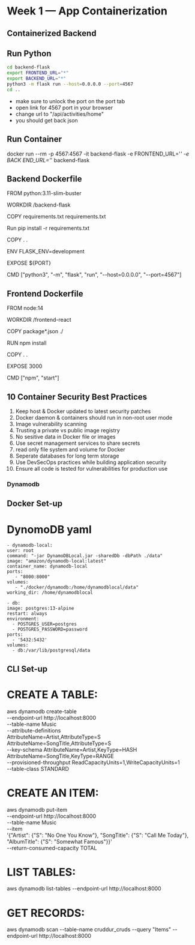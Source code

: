 # Week 1 — App Containerization

## Containerized Backend

## Run Python 
```sh
cd backend-flask
export FRONTEND_URL="*"
export BACKEND_URL="*"
python3 -m flask run --host=0.0.0.0 --port=4567
cd ..
```

- make sure to unlock the port on the port tab
- open link for 4567 port in your browser
- change url to "/api/activities/home"
- you should get back json


## Run Container
docker run --rm -p 4567:4567 -it backend-flask -e FRONTEND_URL='*' -e BACK
END_URL='*' backend-flask


## Backend Dockerfile
FROM python:3.11-slim-buster

WORKDIR /backend-flask

COPY requirements.txt requirements.txt

Run pip install -r requirements.txt

COPY . .

ENV FLASK_ENV=development

EXPOSE ${PORT}

CMD ["python3", "-m", "flask", "run", "--host=0.0.0.0", "--port=4567"]


## Frontend Dockerfile

FROM node:14

WORKDIR /frontend-react

COPY package*.json ./

RUN npm install

COPY . .

EXPOSE 3000

CMD ["npm", "start"]


## 10 Container Security Best Practices
1. Keep host & Docker updated to latest security patches
2. Docker daemon & containers should run in non-root user mode
3. Image vulnerability scanning
4. Trusting a private vs public image registry
5. No sesitive data in Docker file or images
6. Use secret management services to share secrets
7. read only file system and volume for Docker
8. Seperate databases for long term storage
9. Use DevSecOps practices while building application security
10. Ensure all code is tested for vulnerabilities for production use

### Dynamodb 

## Docker Set-up
 # DynomoDB yaml
    - dynamodb-local:
    user: root
    command: "-jar DynamoDBLocal.jar -sharedDb -dbPath ./data"
    image: "amazon/dynamodb-local:latest"
    container_name: dynamodb-local
    ports:
       - "8000:8000"
    volumes:
       - "./docker/dynamodb:/home/dynamodblocal/data"
    working_dir: /home/dynamodblocal
    
    - db:
    image: postgres:13-alpine
    restart: always
    environment:
      - POSTGRES_USER=postgres
      - POSTGRES_PASSWORD=password
    ports:
      - '5432:5432'
    volumes:
      - db:/var/lib/postgresql/data

    
## CLI Set-up

# CREATE A TABLE:
  aws dynamodb create-table \
    --endpoint-url http://localhost:8000 \
    --table-name Music \
    --attribute-definitions \
        AttributeName=Artist,AttributeType=S \
        AttributeName=SongTitle,AttributeType=S \
    --key-schema AttributeName=Artist,KeyType=HASH AttributeName=SongTitle,KeyType=RANGE \
    --provisioned-throughput ReadCapacityUnits=1,WriteCapacityUnits=1 \
    --table-class STANDARD
# CREATE AN ITEM:
  aws dynamodb put-item \
    --endpoint-url http://localhost:8000 \
    --table-name Music \
    --item \
        '{"Artist": {"S": "No One You Know"}, "SongTitle": {"S": "Call Me Today"}, "AlbumTitle": {"S": "Somewhat Famous"}}' \
    --return-consumed-capacity TOTAL
# LIST TABLES: 
  aws dynamodb list-tables --endpoint-url http://localhost:8000

# GET RECORDS:
  aws dynamodb scan --table-name cruddur_cruds --query "Items" --endpoint-url http://localhost:8000
